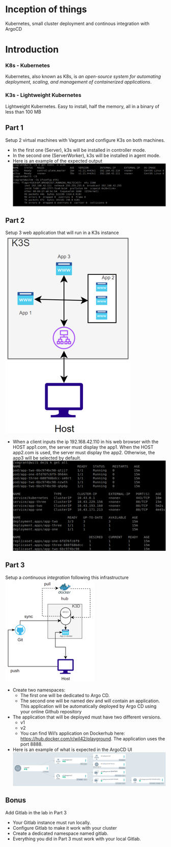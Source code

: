 # Inception of things
Kubernetes, small cluster deployment and continous integration with ArgoCD
# Introduction
### K8s - Kubernetes
Kubernetes, also known as K8s, is _an open-source system for automating deployment, scaling, and management of containerized applications_. 
### K3s - Lightweight Kubernetes
Lightweight Kubernetes. Easy to install, half the memory, all in a binary of less than 100 MB

## Part 1
Setup 2 virtual machines with Vagrant and configure K3s on both machines.
- In the first one (Server), k3s will be installed in controller mode.
- In the second one (ServerWorker), k3s will be installed in agent mode.
- Here is an example of the expected output
![p1 screen](docs/p1.png)
## Part 2
Setup 3 web application that will run in a K3s instance  
![p2 screen](docs/p2.png)
- When a client inputs the ip 192.168.42.110 in his web browser with the HOST app1.com, the server must display the app1. When the HOST app2.com is used, the server must display the app2. Otherwise, the app3 will be selected by default.  
![p2-2 screen](docs/p2-2.png)
## Part 3
Setup a _continuous integration_ following this infrastructure  
![p3 screen](docs/p3.png)
- Create two namespaces:
	- The first one will be dedicated to Argo CD.
	- The second one will be named dev and will contain an application. This application will be automatically deployed by Argo CD using your online Github repository
- The application that will be deployed must have two different versions.
	- v1
	- v2
	- You can find Wil’s application on Dockerhub here: https://hub.docker.com/r/wil42/playground. The application uses the port 8888.
- Here is an example of what is expected in the ArgoCD UI
![p3-2 screen](docs/p3-2.png)
## Bonus
Add Gitlab in the lab in Part 3
- Your Gitlab instance must run locally.
- Configure Gitlab to make it work with your cluster
- Create a dedicated namespace named gitlab.
- Everything you did in Part 3 must work with your local Gitlab.
